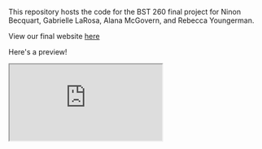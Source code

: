 This repository hosts the code for the BST 260 final project for Ninon Becquart, Gabrielle LaRosa, Alana McGovern, and Rebecca Youngerman.

View our final website [here](https://rebeccayoungerman.wixsite.com/healthandwealth)

Here's a preview!
<iframe src="https://rebeccayoungerman.wixsite.com/healthandwealth"></iframe>
